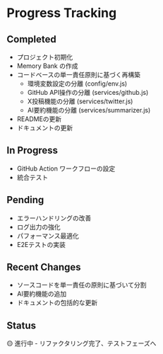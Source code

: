 # Progress Tracking

## Completed
- プロジェクト初期化
- Memory Bank の作成
- コードベースの単一責任原則に基づく再構築
  - 環境変数設定の分離 (config/env.js)
  - GitHub API操作の分離 (services/github.js)
  - X投稿機能の分離 (services/twitter.js)
  - AI要約機能の分離 (services/summarizer.js)
- READMEの更新
- ドキュメントの更新

## In Progress
- GitHub Action ワークフローの設定
- 統合テスト

## Pending
- エラーハンドリングの改善
- ログ出力の強化
- パフォーマンス最適化
- E2Eテストの実装

## Recent Changes
- ソースコードを単一責任の原則に基づいて分割
- AI要約機能の追加
- ドキュメントの包括的な更新

## Status
🟡 進行中 - リファクタリング完了、テストフェーズへ
